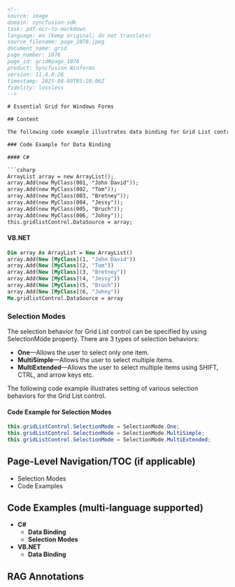 ```html
<!-- 
source: image
domain: syncfusion-sdk
task: pdf-ocr-to-markdown
language: en (keep original; do not translate)
source_filename: page_1076.jpeg
document_name: grid
page_number: 1076
page_id: grid#page_1076
product: Syncfusion Winforms
version: 11.4.0.26
timestamp: 2025-08-09T05:28:06Z
fidelity: lossless
-->

# Essential Grid for Windows Forms

## Content

The following code example illustrates data binding for Grid List control by using DataSource property.

### Code Example for Data Binding

#### C#

```csharp
ArrayList array = new ArrayList();
array.Add(new MyClass(001, "John David"));
array.Add(new MyClass(002, "Tom"));
array.Add(new MyClass(003, "Bretney"));
array.Add(new MyClass(004, "Jessy"));
array.Add(new MyClass(005, "Bruch"));
array.Add(new MyClass(006, "Johny"));
this.gridlistControl.DataSource = array;
```

#### VB.NET

```vb
Dim array As ArrayList = New ArrayList()
array.Add(New [MyClass](1, "John David"))
array.Add(New [MyClass](2, "Tom"))
array.Add(New [MyClass](3, "Bretney"))
array.Add(New [MyClass](4, "Jessy"))
array.Add(New [MyClass](5, "Bruch"))
array.Add(New [MyClass](6, "Johny"))
Me.gridlistControl.DataSource = array
```

### Selection Modes

The selection behavior for Grid List control can be specified by using SelectionMode property. There are 3 types of selection behaviors:

- **One**—Allows the user to select only one item.
- **MultiSimple**—Allows the user to select multiple items.
- **MultiExtended**—Allows the user to select multiple items using SHIFT, CTRL, and arrow keys etc.

The following code example illustrates setting of various selection behaviors for the Grid List control.

#### Code Example for Selection Modes

```csharp
this.gridListControl.SelectionMode = SelectionMode.One;
this.gridListControl.SelectionMode = SelectionMode.MultiSimple;
this.gridListControl.SelectionMode = SelectionMode.MultiExtended;
```

## Page-Level Navigation/TOC (if applicable)
- Selection Modes
- Code Examples

## Code Examples (multi-language supported)
- **C#**
  - **Data Binding**
  - **Selection Modes**
- **VB.NET**
  - **Data Binding**

## RAG Annotations
<!-- tags: [Syncfusion, Winforms, GridListControl, DataSource, SelectionMode] keywords: [data binding, selection modes, ArrayList, MyClass, One, MultiSimple, MultiExtended] -->
```